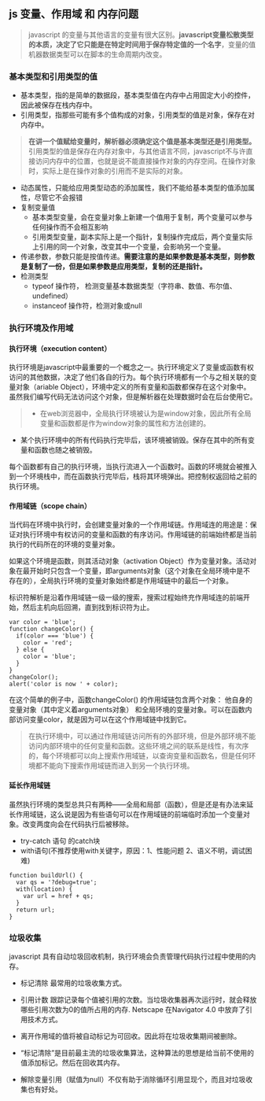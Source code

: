 ## js 变量、作用域 和 内存问题

> javascript 的变量与其他语言的变量有很大区别。**javascript变量松散类型的本质，决定了它只能是在特定时间用于保存特定值的一个名字**，变量的值机器数据类型可以在脚本的生命周期内改变。

### 基本类型和引用类型的值

- 基本类型，指的是简单的数据段，基本类型值在内存中占用固定大小的控件，因此被保存在栈内存中。
- 引用类型，指那些可能有多个值构成的对象，引用类型的值是对象，保存在对内存中。

> **在讲一个值赋给变量时，解析器必须确定这个值是基本类型还是引用类型。**
> 引用类型的值是保存在内存对象中，与其他语言不同，javascript不与许直接访问内存中的位置，也就是说不能直接操作对象的内存空间。在操作对象时，实际上是在操作对象的引用而不是实际的对象。

- 动态属性，只能给应用类型动态的添加属性，我们不能给基本类型的值添加属性，尽管它不会报错
- 复制变量值
  - 基本类型变量，会在变量对象上新建一个值用于复制，两个变量可以参与任何操作而不会相互影响
  - 引用类型变量，副本实际上是一个指针，复制操作完成后，两个变量实际上引用的同一个对象，改变其中一个变量，会影响另一个变量。
- 传递参数，参数只能是按值传递。**需要注意的是如果参数是基本类型，则参数是复制了一份，但是如果参数是应用类型，复制的还是指针。**
- 检测类型
  - typeof 操作符， 检测变量基本数据类型（字符串、数值、布尔值、undefined）
  - instanceof 操作符，检测对象或null

### 执行环境及作用域

#### 执行环境（execution content）
执行环境是javascript中最重要的一个概念之一。执行环境定义了变量或函数有权访问的其他数据，决定了他们各自的行为。每个执行环境都有一个与之相关联的变量对象（ariable Object），环境中定义的所有变量和函数都保存在这个对象中。虽然我们编写代码无法访问这个对象，但是解析器在处理数据时会在后台使用它。

> - 在web浏览器中，全局执行环境被认为是window对象，因此所有全局变量和函数都是作为window对象的属性和方法创建的。
  - 某个执行环境中的所有代码执行完毕后，该环境被销毁。保存在其中的所有变量和函数也随之被销毁。

每个函数都有自己的执行环境，当执行流进入一个函数时。函数的环境就会被推入到一个环境栈中，而在函数执行完毕后，栈将其环境弹出。把控制权返回给之前的执行环境。

#### 作用域链（scope chain）
当代码在环境中执行时，会创建变量对象的一个作用域链。作用域连的用途是：保证对执行环境中有权访问的变量和函数的有序访问。作用域链的前端始终都是当前执行的代码所在的环境的变量对象。

如果这个环境是函数，则其活动对象（activation Object）作为变量对象。活动对象在最开始时只包含一个变量，即arguments对象（这个对象在全局环境中是不存在的），全局执行环境的变量对象始终都是作用域链中的最后一个对象。

标识符解析是沿着作用域链一级一级的搜索，搜索过程始终充作用域连的前端开始，然后主机向后回溯，直到找到标识符为止。
```
var color = 'blue';
function changeColor() {
  if(color === 'blue') {
    color = 'red';
  } else {
    color = 'blue';
  }
}
changeColor();
alert('color is now ' + color);
```
在这个简单的例子中，函数changeColor() 的作用域链包含两个对象： 他自身的变量对象（其中定义着arguments对象） 和全局环境的变量对象。可以在函数内部访问变量color，就是因为可以在这个作用域链中找到它。

> 在执行环境中，可以通过作用域链访问所有的外部环境，但是外部环境不能访问内部环境中的任何变量和函数。这些环境之间的联系是线性，有次序的，每个环境都可以向上搜索作用域链，以查询变量和函数名，但是任何环境都不能向下搜索作用域链而进入到另一个执行环境。

#### 延长作用域链

虽然执行环境的类型总共只有两种——全局和局部（函数），但是还是有办法来延长作用域链，这么说是因为有些语句可以在作用域链的前端临时添加一个变量对象。改变两度向会在代码执行后被移除。

- try-catch 语句 的catch块
- with语句(不推荐使用with关键字，原因：1、性能问题 2、语义不明，调试困难)

```
function buildUrl() {
  var qs = '?debug=true';
  with(location) {
    var url = href + qs;
  }
  return url;
}
```

### 垃圾收集

javascript 具有自动垃圾回收机制，执行环境会负责管理代码执行过程中使用的内存。

- 标记清除 最常用的垃圾收集方式。
- 引用计数 跟踪记录每个值被引用的次数。当垃圾收集器再次运行时，就会释放哪些引用次数为0的值所占用的内存. Netscape 在Navigator 4.0 中放弃了引用技术方式。

- 离开作用域的值将被自动标记为可回收。因此将在垃圾收集期间被删除。
- “标记清除”是目前最主流的垃圾收集算法，这种算法的思想是给当前不使用的值添加标记。然后在回收其内存。
- 解除变量引用（赋值为null）不仅有助于消除循环引用显现个，而且对垃圾收集也有好处。
